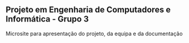 ## Projeto em Engenharia de Computadores e Informática - Grupo 3

Microsite para apresentação do projeto, da equipa e da documentação